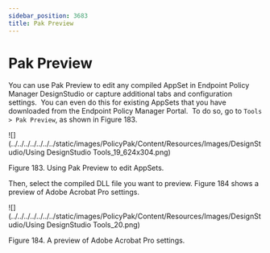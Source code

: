 ```yaml
---
sidebar_position: 3683
title: Pak Preview
---
```


# Pak Preview

You can use Pak Preview to edit any compiled AppSet in Endpoint Policy Manager DesignStudio or capture additional tabs and configuration settings.  You can even do this for existing AppSets that you have downloaded from the Endpoint Policy Manager Portal.  To do so, go to `Tools > Pak Preview`, as shown in Figure 183.

![](../../../../../../../static/images/PolicyPak/Content/Resources/Images/DesignStudio/Using DesignStudio Tools_19_624x304.png)

Figure 183. Using Pak Preview to edit AppSets.

Then, select the compiled DLL file you want to preview. Figure 184 shows a preview of Adobe Acrobat Pro settings.

![](../../../../../../../static/images/PolicyPak/Content/Resources/Images/DesignStudio/Using DesignStudio Tools_20.png)

Figure 184. A preview of Adobe Acrobat Pro settings.